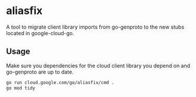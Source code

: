 # aliasfix

A tool to migrate client library imports from go-genproto to the new stubs
located in google-cloud-go.

## Usage

Make sure you dependencies for the cloud client library you depend on and
go-genproto are up to date.

```bash
go run cloud.google.com/go/aliasfix/cmd .
go mod tidy
```

